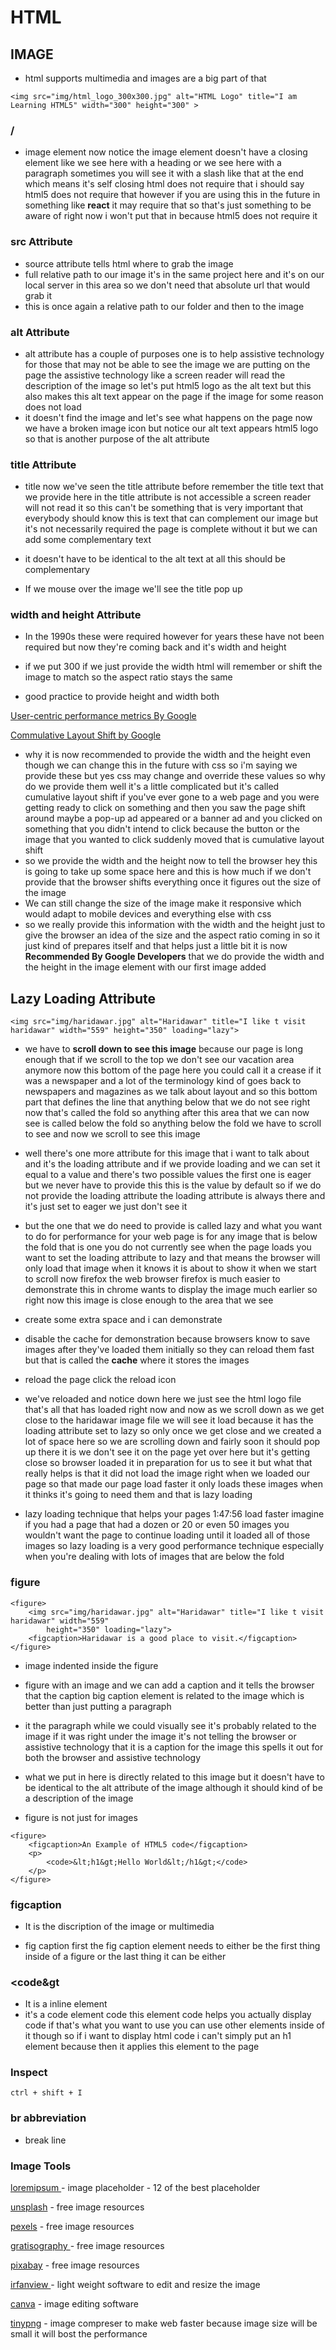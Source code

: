 # HTML

## IMAGE

- html supports multimedia and images are a big part of that

```
<img src="img/html_logo_300x300.jpg" alt="HTML Logo" title="I am Learning HTML5" width="300" height="300" >
```

### /

- image element now notice the image element doesn't have a closing element like we see here with a heading or we see here with a paragraph sometimes you will see it with a slash like that at the end which means it's self closing html does not require that i should say html5 does not require that however if you are using this in the future in something like **react** it may require that so that's just something to be aware of right now i won't put that in because html5 does not require it

### src Attribute

- source attribute tells html where to grab the image
- full relative path to our image it's in the same project here and it's on our local server in this area so we don't need that absolute url that would grab it
- this is once again a relative path to our folder and then to the image

### alt Attribute

- alt attribute has a couple of purposes one is to help assistive technology for those that may not be able to see the image we are putting on the page the assistive technology like a screen reader will read the description of the image so let's put html5 logo as the alt text but this also makes this alt text appear on the page if the image for some reason does not load
- it doesn't find the image and let's see what happens on the page now we have a broken image icon but notice our alt text appears html5 logo so that is another purpose of the alt attribute

### title Attribute

- title now we've seen the title attribute before remember the title text that we provide here in the title attribute is not accessible a screen reader will not read it so this can't be something that is very important that everybody should know this is text that can complement our image but it's not necessarily required the page is complete without it but we can add some complementary text

- it doesn't have to be identical to the alt text at all this should be complementary

- If we mouse over the image we'll see the title pop up

### width and height Attribute

- In the 1990s these were required however for years these have not been required but now they're coming back and it's width and height

- if we put 300 if we just provide the width html will remember or shift the image to match so the aspect ratio stays the same

- good practice to provide height and width both

[User-centric performance metrics By Google](https://web.dev/articles/user-centric-performance-metrics#types_of_metrics)

[Commulative Layout Shift by Google](https://web.dev/articles/cls)

- why it is now recommended to provide the width and the height even though we can change this in the future with css so i'm saying we provide these but yes css may change and override these values so why do we provide them well it's a little complicated but it's called cumulative layout shift if you've ever gone to a web page and you were getting ready to click on something and then you saw the page shift around maybe a pop-up ad appeared or a banner ad and you clicked on something that you didn't intend to click because the button or the image that you wanted to click suddenly moved that is cumulative layout shift
- so we provide the width and the height now to tell the browser hey this is going to take up some space here and this is how much if we don't provide that the browser shifts everything once it figures out the size of the image
- We can still change the size of the image make it responsive which would adapt to mobile devices and everything else with css
- so we really provide this information with the width and the height just to give the browser an idea of the size and the aspect ratio coming in so it just kind of prepares itself and that helps just a little bit it is now **Recommended By Google Developers** that we do provide the width and the height in the image element with our first image added

## Lazy Loading Attribute

```
<img src="img/haridawar.jpg" alt="Haridawar" title="I like t visit haridawar" width="559" height="350" loading="lazy">
```

- we have to **scroll down to see this image** because our page is long enough that if we scroll to the top we don't see our vacation area anymore now this bottom of the page here you could call it a crease if it was a newspaper and a lot of the terminology kind of goes back to newspapers and magazines as we talk about layout and so this bottom part that defines the line that anything below that we do not see right now that's called the fold so anything after this area that we can now see is called below the fold so anything below the fold we have to scroll to see and now we scroll to see this image

- well there's one more attribute for this image that i want to talk about and it's the loading attribute and if we provide loading and we can set it equal to a value and there's two possible values the first one is eager but we never have to provide this this is the value by default so if we do not provide the loading attribute the loading attribute is always there and it's just set to eager we just don't see it

- but the one that we do need to provide is called lazy and what you want to do for performance for your web page is for any image that is below the fold that is one you do not currently see when the page loads you want to set the loading attribute to lazy and that means the browser will only load that image when it knows it is about to show it when we start to scroll now firefox the web browser firefox is much easier to demonstrate this in chrome wants to display the image much earlier so right now this image is close enough to the area that we see

- create some extra space and i can demonstrate

- disable the cache for demonstration because browsers know to save images after they've loaded them initially so they can reload them fast but that is called the **cache** where it stores the images

- reload the page click the reload icon

- we've reloaded and notice down here we just see the html logo file that's all that has loaded right now and now as we scroll down as we get close to the haridawar image file we will see it load because it has the loading attribute set to lazy so only once we get close and we created a lot of space here so we are scrolling down and fairly soon it should pop up there it is we don't see it on the page yet over here but it's getting close so browser loaded it in preparation for us to see it but what that really helps is that it did not load the image right when we loaded our page so that made our page load faster it only loads these images when it thinks it's going to need them and that is lazy loading

- lazy loading technique that helps your pages
  1:47:56
  load faster imagine if you had a page that had a dozen or 20 or even 50 images you wouldn't want the page to continue loading until it loaded all of those images so lazy loading is a very good performance technique especially when you're dealing with lots of images that are below the fold


### figure 

```
<figure>
    <img src="img/haridawar.jpg" alt="Haridawar" title="I like t visit haridawar" width="559"
        height="350" loading="lazy">
    <figcaption>Haridawar is a good place to visit.</figcaption>
</figure>
```

- image indented inside the figure 


- figure with an image and we can add a caption and it tells the browser that the caption big caption element is related to the image which is better than just putting a paragraph

- it the paragraph while we could visually see it's probably related to the image if it was right under the image it's not telling the browser or assistive technology that it is a caption for the image this spells it out for both the browser and assistive technology  

- what we put in here is directly related to this image but it doesn't have to be identical to the alt attribute of the image although it should kind of be a description of the image 

- figure is not just for images 
```
<figure>
    <figcaption>An Example of HTML5 code</figcaption>
    <p>
        <code>&lt;h1&gt;Hello World&lt;/h1&gt;</code>
    </p>
</figure>
```

### figcaption 
- It is the discription of the image or multimedia

- fig caption first the fig caption element needs to either be the first thing inside of a figure or the last thing it can be either

### &lt;code&gt 
- It is a inline element 
- it's a code element code this element code helps you actually display code if that's what you want to use you can use other elements inside of it though so if i want to display html code i can't simply put an h1 element because then it applies this element to the page

### Inspect

```
ctrl + shift + I
```

### br abbreviation 
- break line

### Image Tools

[loremipsum ](https://loremipsum.io/21-of-the-best-placeholder-image-generators/) - image placeholder - 12 of the best placeholder

[unsplash](https://unsplash.com/) - free image resources 

[pexels](https://www.pexels.com/) - free image resources 

[gratisography ](https://gratisography.com/) - free image resources 

[pixabay](https://pixabay.com/) - free image resources 

[irfanview ](https://www.irfanview.com/) - light weight software to edit and resize the image

[canva](https://www.canva.com/) - image editing software 

[tinypng](https://tinypng.com/) - image compreser to make web faster because image size will be small it will bost the performance
